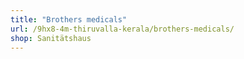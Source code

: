 ```yaml
---
title: "Brothers medicals"
url: /9hx8-4m-thiruvalla-kerala/brothers-medicals/
shop: Sanitätshaus
---
```

